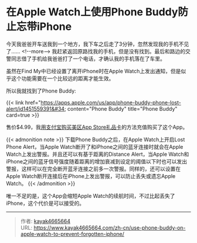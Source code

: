 # 在Apple Watch上使用Phone Buddy防止忘带iPhone

今天我爸爸开车送我到一个地方，我下车之后走了3分钟，忽然发现我的手机不见了......
&lt;!--more--&gt;
我赶紧返回原路找我的手机，但是没有找到。最后和路边的交警同志借了手机给我爸爸打了一个电话，才确认我的手机落在了车里。

虽然在Find My中已经设置了离开iPhone时在Apple Watch上发出通知，但是似乎这个功能需要在一个比较远的距离才能生效。

所以我就找到了Phone Buddy:

{{&lt; link href=&#34;https://apps.apple.com/us/app/phone-buddy-phone-lost-alert/id1451559391&#34; content=&#34;Phone Buddy&#34; title=&#34;Phone Buddy&#34; card=true &gt;}}

售价$4.99，我[用支付宝购买美区App Store礼品卡](https://www.kayak4665664.com/zh-cn/buy-us-app-store-gift-cards-with-alipay/)的方法充值购买了这个App。

{{&lt; admonition note &gt;}}
下载Phone Buddy之后，在Apple Watch上开启Lost Phone Alert，当Apple Watch断开了和iPhone之间的蓝牙连接时就会在Apple Watch上发出警报。并且还可以有基于距离的Distance Alert，当Apple Watch和iPhone之间的蓝牙信号强度随着距离的增加衰减到设定的阈值以下时也可以发出警报，这样可以在完全断开蓝牙连接之前多一次警报。同样的，还可以设置在Apple Watch断开连接后在iPhone上发出警报，可以防止丢失或遗忘Apple Watch。
{{&lt; /admonition &gt;}}

唯一不足的是，这个App会缩短Apple Watch的续航时间，不过比起丢失了iPhone，这个代价是可以接受的。

---

> 作者: [kayak4665664](https://github.com/kayak4665664)  
> URL: https://www.kayak4665664.com/zh-cn/use-phone-buddy-on-apple-watch-to-prevent-forgotten-iphone/  

